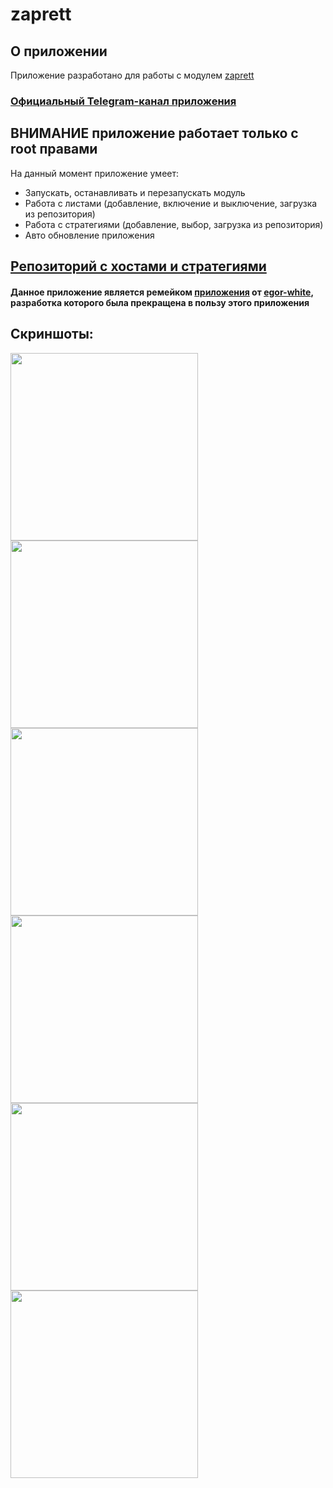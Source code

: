 # zaprett
## О приложении
Приложение разработано для работы с модулем [zaprett](https://github.com/egor-white/zaprett)
### [Официальный Telegram-канал приложения](https://t.me/zaprett_module)
## ВНИМАНИЕ приложение работает только с root правами
На данный момент приложение умеет:
* Запускать, останавливать и перезапускать модуль
* Работа с листами (добавление, включение и выключение, загрузка из репозитория)
* Работа с стратегиями (добавление, выбор, загрузка из репозитория)
* Авто обновление приложения

## [Репозиторий с хостами и стратегиями](https://github.com/CherretGit/zaprett-hosts-repo)

#### Данное приложение является ремейком [приложения](https://github.com/egor-white/zaprett-app) от [egor-white](https://github.com/egor-white), разработка которого была прекращена в пользу этого приложения

## Скриншоты:
<img src="images/1.png" width="300"><img src="images/2.png" width="300"><img src="images/3.png" width="300"><img src="images/4.png" width="300"><img src="images/5.png" width="300">
<img src="images/6.png" width="300">
